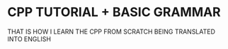 # CPP TUTORIAL + BASIC GRAMMAR
THAT IS HOW I LEARN THE CPP FROM SCRATCH
BEING TRANSLATED INTO ENGLISH
